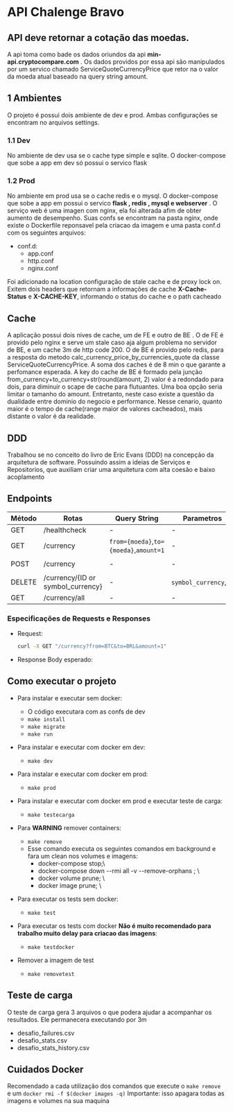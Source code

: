 # API Chalenge Bravo

## API deve retornar a cotação das moedas.

A api toma como bade os dados oriundos da api **min-api.cryptocompare.com** . Os dados providos por essa api são manipulados por um servico chamado ServiceQuoteCurrencyPrice que retor na o valor da moeda atual baseado na query string amount.

## 1 Ambientes

O projeto é possui dois ambiente de dev e prod. Ambas configurações se encontram no arquivos settings.
### 1.1 Dev
No ambiente de dev usa se o cache type simple e sqlite. O docker-compose que sobe a app em dev só possui o servico flask

### 1.2 Prod

No ambiente em prod usa se o cache redis e o mysql. O docker-compose que sobe a app em possui o servico **flask , redis , mysql e webserver** . O serviço web  é uma imagen com nginx, ela foi alterada afim de obter aumento de desempenho. Suas confs se encontram na pasta nginx, onde existe o Dockerfile reponsavel pela criacao da imagem e uma pasta conf.d com os seguintes arquivos:

- conf.d:
   - app.conf
   - http.conf
   - nginx.conf

Foi adicionado na location configuração de stale cache e de proxy lock on. Exitem dois headers que retornam a informações de cache  **X-Cache-Status** e **X-CACHE-KEY**, informando o status do cache e o path cacheado


## Cache 

A aplicação possui dois nives de cache, um de FE e outro de BE . O de FE é provido pelo nginx e serve um stale caso aja algum problema no servidor de BE, e um cache 3m de http code 200. O de BE é provido pelo redis, para a resposta do metodo  calc_currency_price_by_currencies_quote  da classe ServiceQuoteCurrencyPrice. A soma dos caches é de 8 min o que garante a perfomance esperada. A key do cache de BE é formado pela junção from_currency+to_currency+str(round(amount, 2)
valor é a redondado para dois, para diminuir o scape de cache para flutuantes. Uma boa opção seria limitar o tamanho do amount. Entretanto, neste caso existe a questão da dualidade entre dominio do negocio e performance. Nesse cenario, quanto maior é o tempo de cache(range maior de valores cacheados), mais distante o valor é da realidade.

## DDD

Trabalhou se no conceito do livro de Eric Evans (DDD) na concepção da arquitetura de software. Possuindo assim a ideias de Serviços e Repositorios, que auxiliam criar uma arquitetura com alta coesão e baixo acoplamento

## Endpoints


|Método|Rotas |Query String | Parametros | Body|
|------|------------|-----------------------|-----------|-------|
|GET |/healthcheck|- |-| -|
|GET |/currency |`from={moeda}`,`to={moeda}`,`amount=1`|-|-||
|POST |/currency |-|-| `{"simbol_currency":"moeda","name_description": "descricao"}`|
|DELETE|/currency/{ID or symbol_currency}|-|`symbol_currency`,`id`|-|
|GET|/currency/all|-|-|-|


### Especificações de Requests e Responses

  - Request:

    ```bash
    curl -X GET "/currency?from=BTC&to=BRL&amount=1"
    ```

  - Response Body esperado:


## Como executar o projeto

- Para instalar e executar sem docker:
    - O código executara com as confs de dev
    - ```make install```
    - ```make migrate```
    - ```make run```

- Para instalar e executar com docker em dev:
    - ```make dev```

- Para instalar e executar com docker em prod:
    - ```make prod```

- Para instalar e executar com docker em prod e executar teste de carga:
    - ```make testecarga```

- Para **WARNING** remover containers:
    - ```make remove```
    - Esse comando executa os seguintes comandos em background e fara um clean nos volumes e imagens:
        - docker-compose stop;\
        - docker-compose down --rmi all  -v  --remove-orphans ; \
        -  docker volume prune; \
        -  docker image prune; \
- Para executar os tests sem docker:
    - ```make test ```

- Para executar os tests com docker **Não é muito recomendado para trabalho muito delay para criacao das imagens**:
    - ```make testdocker ```

- Remover a imagem de test
    -  ```make removetest```


## Teste de carga

O teste de carga gera 3 arquivos o que podera ajudar a acompanhar os resultados. Ele permanecera executando por 3m 

- desafio_failures.csv
- desafio_stats.csv
- desafio_stats_history.csv

## **Cuidados Docker**

Recomendado a cada utilização dos comandos que execute o ```make remove``` e um ```docker rmi -f $(docker images -q)```
Importante:  isso apagara todas as imagens e volumes na sua maquina
